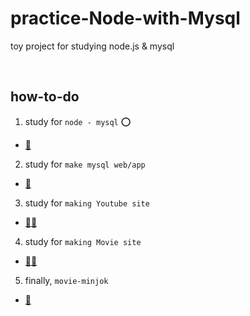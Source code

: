 # practice-Node-with-Mysql
toy project for studying node.js &amp; mysql

<br>

## how-to-do

1. study for `node - mysql` ⭕️

- [🍏](https://www.inflearn.com/course/node-js-database/dashboard)

2. study for `make mysql web/app`

- [🍏](https://www.inflearn.com/course/node-js-database/dashboard)

3. study for `making Youtube site`

- [🍏🍏](https://www.inflearn.com/course/%EB%94%B0%EB%9D%BC%ED%95%98%EB%A9%B0-%EB%B0%B0%EC%9A%B0%EB%8A%94-%EB%85%B8%EB%93%9C-%EB%A6%AC%EC%95%A1%ED%8A%B8-%EC%9C%A0%ED%8A%9C%EB%B8%8C-%EB%A7%8C%EB%93%A4%EA%B8%B0/dashboard)

4. study for `making Movie site`

- [🍏🍏](https://www.inflearn.com/course/%EB%94%B0%EB%9D%BC%ED%95%98%EB%A9%B0-%EB%B0%B0%EC%9A%B0%EB%8A%94-%EB%85%B8%EB%93%9C-%EB%A6%AC%EC%95%A1%ED%8A%B8-%EC%98%81%ED%99%94%EC%82%AC%EC%9D%B4%ED%8A%B8-%EB%A7%8C%EB%93%A4%EA%B8%B0/dashboard)

5. finally, `movie-minjok`

- [🍎](https://github.com/midannii/movie-minjok)
